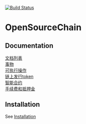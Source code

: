 [![Build Status](https://travis-ci.org/stellar/stellar-core.svg?branch=auto)](https://travis-ci.org/stellar/stellar-core)


# OpenSourceChain

## Documentation
[文档列表](https://github.com/OSCHFoundation/wiki)  
[事物](https://github.com/OSCHFoundation/wiki/blob/master/%E4%BA%8B%E5%8A%A1transaction.md)  
[可执行操作](https://github.com/OSCHFoundation/wiki/blob/master/%E5%8F%AF%E6%89%A7%E8%A1%8C%E7%9A%84%E6%93%8D%E4%BD%9C.md)  
[链上发行token](https://github.com/OSCHFoundation/wiki/blob/master/Tokens%20on%20OSCH.md)  
[智能合约](https://github.com/OSCHFoundation/wiki/blob/master/%E6%99%BA%E8%83%BD%E5%90%88%E7%BA%A6.md)  
[手续费和抵押金](https://github.com/OSCHFoundation/wiki/blob/master/%E8%B4%B9%E7%94%A8Fee.md)  

## Installation
See [Installation](https://github.com/OSCHFoundation/wiki/blob/master/osch-core%E7%BC%96%E8%AF%91%E8%BF%90%E8%A1%8C.md)


